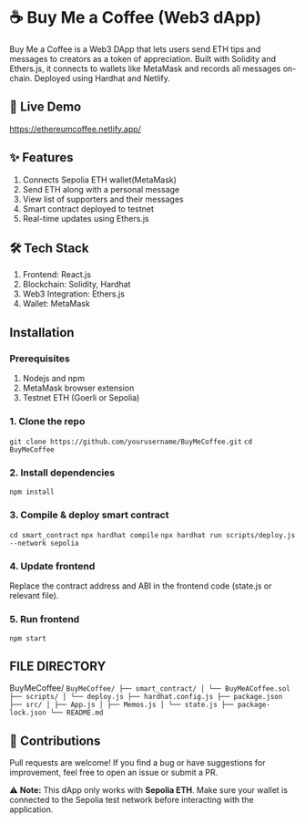 # ☕ Buy Me a Coffee (Web3 dApp)
Buy Me a Coffee is a Web3 DApp that lets users send ETH tips and messages to creators as a token of appreciation. Built with Solidity and Ethers.js, it connects to wallets like MetaMask and records all messages on-chain. Deployed using Hardhat and Netlify.

## 🔗 Live Demo
https://ethereumcoffee.netlify.app/

## ✨ Features
  1. Connects Sepolia ETH wallet(MetaMask)
  2. Send ETH along with a personal message
  3. View list of supporters and their messages
  4. Smart contract deployed to testnet
  5. Real-time updates using Ethers.js

## 🛠️ Tech Stack
  1. Frontend: React.js
  2. Blockchain: Solidity, Hardhat
  3. Web3 Integration: Ethers.js
  4. Wallet: MetaMask

## Installation
### Prerequisites
1. Nodejs and npm
2. MetaMask browser extension
3. Testnet ETH (Goerli or Sepolia)

### 1. Clone the repo
`git clone https://github.com/yourusername/BuyMeCoffee.git`
`cd BuyMeCoffee`

### 2. Install dependencies
`npm install`

### 3. Compile & deploy smart contract
`cd smart_contract`
`npx hardhat compile`
`npx hardhat run scripts/deploy.js --network sepolia`

### 4. Update frontend
Replace the contract address and ABI in the frontend code (state.js or relevant file).

### 5. Run frontend
`npm start`

## FILE DIRECTORY
BuyMeCoffee/
`BuyMeCoffee/
├── smart_contract/
│ └── BuyMeACoffee.sol
├── scripts/
│ └── deploy.js
├── hardhat.config.js
├── package.json
├── src/
│ ├── App.js
│ ├── Memos.js
│ └── state.js
├── package-lock.json
└── README.md
`

## 🤝 Contributions
Pull requests are welcome! If you find a bug or have suggestions for improvement, feel free to open an issue or submit a PR.

⚠️ **Note:** This dApp only works with **Sepolia ETH**. Make sure your wallet is connected to the Sepolia test network before interacting with the application.



